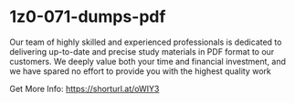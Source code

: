 # 1z0-071-dumps-pdf
Our team of highly skilled and experienced professionals is dedicated to delivering up-to-date and precise study materials in PDF format to our customers. We deeply value both your time and financial investment, and we have spared no effort to provide you with the highest quality work 

Get More Info: https://shorturl.at/oWIY3
